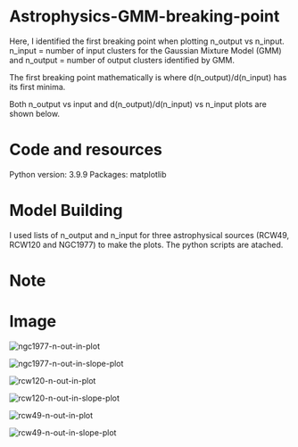# Astrophysics-GMM-breaking-point
Here, I identified the first breaking point when plotting n_output vs n_input. n_input = number of input clusters for the Gaussian Mixture Model (GMM) and n_output = number of output clusters identified by GMM.

The first breaking point mathematically is where d(n_output)/d(n_input) has its first minima. 

Both n_output vs input and d(n_output)/d(n_input) vs n_input plots are shown below. 

# Code and resources
Python version: 3.9.9
Packages: matplotlib
# Model Building
I used lists of n_output and n_input for three astrophysical sources (RCW49, RCW120 and NGC1977) to make the plots. The python scripts are atached. 

# Note
  
# Image

![ngc1977-n-out-in-plot](https://github.com/maitraiyeetiwari/Astrophysics-GMM-breaking-point/assets/109150738/9db3bf6f-a957-4082-95a3-57afd1c3c57f)

![ngc1977-n-out-in-slope-plot](https://github.com/maitraiyeetiwari/Astrophysics-GMM-breaking-point/assets/109150738/efb6d9b2-94ef-4a1f-a2a9-3ef190bd81ca)

![rcw120-n-out-in-plot](https://github.com/maitraiyeetiwari/Astrophysics-GMM-breaking-point/assets/109150738/c10b8701-753e-4d19-a4da-876c0d391edf)

![rcw120-n-out-in-slope-plot](https://github.com/maitraiyeetiwari/Astrophysics-GMM-breaking-point/assets/109150738/9ca8c95b-bec6-4c73-a59e-99d6fb0ef553)

![rcw49-n-out-in-plot](https://github.com/maitraiyeetiwari/Astrophysics-GMM-breaking-point/assets/109150738/78f097c9-99fe-4219-976d-42b70c9c73e1)

![rcw49-n-out-in-slope-plot](https://github.com/maitraiyeetiwari/Astrophysics-GMM-breaking-point/assets/109150738/4489948b-b95b-4da2-bcd4-06d1992b38ca)
